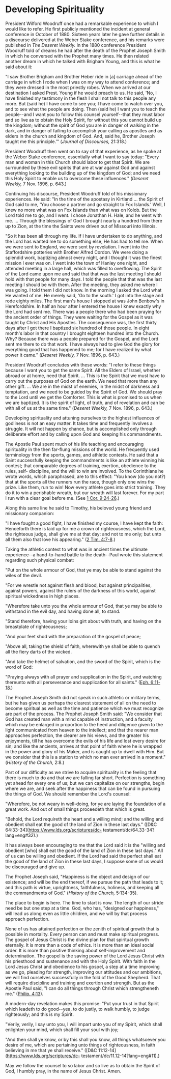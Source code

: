 # Developing Spirituality

President Wilford Woodruff once had a remarkable experience to which I would
like to refer. He first publicly mentioned the incident at general conference
in October of 1880. Sixteen years later he gave further details in a discourse
delivered at the Weber Stake conference, and his remarks were published in
_The Deseret Weekly._ In the 1880 conference President Woodruff told of dreams
he had after the death of the Prophet Joseph Smith in which he conversed with
the Prophet many times. He then related another dream in which he talked with
Brigham Young, and this is what he said about it:

"I saw Brother Brigham and Brother Heber ride in [a] carriage ahead of the
carriage in which I rode when I was on my way to attend conference; and they
were dressed in the most priestly robes. When we arrived at our destination I
asked Prest. Young if he would preach to us. He said, 'No, I have finished my
testimony in the flesh I shall not talk to this people any more. But (said he)
I have come to see you; I have come to watch over you, and to see what the
people are doing. Then (said he) I want you to teach the people--and I want
you to follow this counsel yourself--that they must labor and so live as to
obtain the Holy Spirit, for without this you cannot build up the kingdom;
without the spirit of God you are in danger of walking in the dark, and in
danger of failing to accomplish your calling as apostles and as elders in the
church and kingdom of God. And, said he, Brother Joseph taught me this
principle.'" (_Journal of Discourses,_ 21:318.)

President Woodruff then went on to say of that experience, as he spoke at the
Weber Stake conference, essentially what I want to say today: "Every man and
woman in this Church should labor to get that Spirit. We are surrounded by
these evil spirits that are at war against God and against everything looking
to the building up of the kingdom of God; and we need this Holy Spirit to
enable us to overcome these influences." (_Deseret Weekly,_ 7 Nov. 1896, p.
643.)

Continuing his discourse, President Woodruff told of his missionary
experiences. He said: "In the time of the apostasy in Kirtland ... the Spirit of
God said to me, 'You choose a partner and go straight to Fox Islands.' Well, I
knew no more what was on Fox Islands than what was on Kolob. But the Lord told
me to go, and I went. I chose Jonathan H. Hale, and he went with me. ... Through
the blessings of God I brought nearly a hundred from there up to Zion, at the
time the Saints were driven out of Missouri into Illinois.

"So it has been all through my life. If I have undertaken to do anything, and
the Lord has wanted me to do something else, He has had to tell me. When we
were sent to England, we were sent by revelation. I went into the
Staffordshire potteries with Brother Alfred Cordon. We were doing a splendid
work, baptizing almost every night, and I thought it was the finest mission I
ever was on. I went into the town of Hanley one night, and attended meeting in
a large hall, which was filled to overflowing. The Spirit of the Lord came
upon me and said that that was the last meeting I should hold with that people
for many days. I told the people that that was the last meeting I should be
with them. After the meeting, they asked me where I was going. I told them I
did not know. In the morning I asked the Lord what He wanted of me. He merely
said, 'Go to the south.' I got into the stage and rode eighty miles. The first
man's house I stopped at was John Benbow's in Herefordshire. In half an hour
after I entered the house I knew exactly why the Lord had sent me. There was a
people there who had been praying for the ancient order of things. They were
waiting for the Gospel as it was taught by Christ and His Apostles. The
consequence was, the first thirty days after I got there I baptized six
hundred of those people. In eight month's labor in that country I brought
eighteen hundred into the Church. Why? Because there was a people prepared for
the Gospel, and the Lord sent me there to do that work. I have always had to
give God the glory for everything good that has happened to me; for I have
realized by what power it came." (_Deseret Weekly,_ 7 Nov. 1896, p. 643.)

President Woodruff concludes with these words: "I refer to these things
because I want you to get the same Spirit. All the Elders of Israel, whether
abroad or at home, need that Spirit. ... This is the Spirit that we must have to
carry out the purposes of God on the earth. We need that more than any other
gift. ... We are in the midst of enemies, in the midst of darkness and
temptation, and we need to be guided by the Spirit of God. We should pray to
the Lord until we get the Comforter. This is what is promised to us when we
are baptized. It is the spirit of light, of truth, and of revelation and can
be with all of us at the same time." (_Deseret Weekly,_ 7 Nov. 1896, p. 643.)

Developing spirituality and attuning ourselves to the highest influences of
godliness is not an easy matter. It takes time and frequently involves a
struggle. It will not happen by chance, but is accomplished only through
deliberate effort and by calling upon God and keeping his commandments.

The Apostle Paul spent much of his life teaching and encouraging spirituality
in the then far-flung missions of the world. He frequently used terminology
from the sports, games, and athletic contests. He said that a Saint
successfully keeping the commandments is like an athlete winning his contest;
that comparable degrees of training, exertion, obedience to the rules, self-
discipline, and the will to win are involved. To the Corinthians he wrote
words, which paraphrased, are to this effect: "You know (do you not?) that at
the sports all the runners run the race, though only one wins the prize. Like
them, run to win! Now every athlete goes into strict training. They do it to
win a perishable wreath, but our wreath will last forever. For my part I run
with a clear goal before me. (See [1 Cor.
9:24-26](https://www.lds.org/scriptures/nt/1-cor/9.24-26?lang=eng#23).)

Along this same line he said to Timothy, his beloved young friend and
missionary companion:

"I have fought a good fight, I have finished my course, I have kept the faith:
Henceforth there is laid up for me a crown of righteousness, which the Lord,
the righteous judge, shall give me at that day: and not to me only; but unto
all them also that love his appearing." ([2 Tim.
4:7-8](https://www.lds.org/scriptures/nt/2-tim/4.7-8?lang=eng#6).)

Taking the athletic contest to what was in ancient times the ultimate
experience--a hand-to-hand battle to the death--Paul wrote this statement
regarding such physical combat:

"Put on the whole armour of God, that ye may be able to stand against the
wiles of the devil.

"For we wrestle not against flesh and blood, but against principalities,
against powers, against the rulers of the darkness of this world, against
spiritual wickedness in high places.

"Wherefore take unto you the whole armour of God, that ye may be able to
withstand in the evil day, and having done all, to stand.

"Stand therefore, having your loins girt about with truth, and having on the
breastplate of righteousness;

"And your feet shod with the preparation of the gospel of peace;

"Above all, taking the shield of faith, wherewith ye shall be able to quench
all the fiery darts of the wicked.

"And take the helmet of salvation, and the sword of the Spirit, which is the
word of God:

"Praying always with all prayer and supplication in the Spirit, and watching
thereunto with all perseverance and supplication for all saints." ([Eph.
6:11-18](https://www.lds.org/scriptures/nt/eph/6.11-18?lang=eng#10).)

The Prophet Joseph Smith did not speak in such athletic or military terms, but
he has given us perhaps the clearest statement of all on the need to become
spiritual as well as the time and patience which we must recognize are part of
the process. The Prophet Joseph Smith said: "We consider that God has created
man with a mind capable of instruction, and a faculty which may be enlarged in
proportion to the heed and diligence given to the light communicated from
heaven to the intellect; and that the nearer man approaches perfection, the
clearer are his views, and the greater his enjoyments, till he has overcome
the evils of his life and lost every desire for sin; and like the ancients,
arrives at that point of faith where he is wrapped in the power and glory of
his Maker, and is caught up to dwell with Him. But we consider that this is a
station to which no man ever arrived in a moment." (_History of the Church,_
2:8.)

Part of our difficulty as we strive to acquire spirituality is the feeling
that there is much to do and that we are falling far short. Perfection is
something yet ahead for every one of us; but we can capitalize on our
strengths, begin where we are, and seek after the happiness that can be found
in pursuing the things of God. We should remember the Lord's counsel:

"Wherefore, be not weary in well-doing, for ye are laying the foundation of a
great work. And out of small things proceedeth that which is great.

"Behold, the Lord requireth the heart and a willing mind; and the willing and
obedient shall eat the good of the land of Zion in these last days." ([D&amp;C
64:33-34](https://www.lds.org/scriptures/dc-
testament/dc/64.33-34?lang=eng#32).)

It has always been encouraging to me that the Lord said it is the "willing and
obedient [who] shall eat the good of the land of Zion in these last days." All
of us can be willing and obedient. If the Lord had said the perfect shall eat
the good of the land of Zion in these last days, I suppose some of us would be
discouraged and give up.

The Prophet Joseph said, "Happiness is the object and design of our existence;
and will be the end thereof, if we pursue the path that leads to it; and this
path is virtue, uprightness, faithfulness, holiness, and keeping all the
commandments of God." (_History of the Church,_ 5:134-35).

The place to begin is here. The time to start is now. The length of our stride
need be but one step at a time. God, who has, "designed our happiness," will
lead us along even as little children, and we will by that process approach
perfection.

None of us has attained perfection or the zenith of spiritual growth that is
possible in mortality. Every person can and must make spiritual progress. The
gospel of Jesus Christ is the divine plan for that spiritual growth eternally.
It is more than a code of ethics. It is more than an ideal social order. It is
more than positive thinking about self-improvement and determination. The
gospel is the saving power of the Lord Jesus Christ with his priesthood and
sustenance and with the Holy Spirit. With faith in the Lord Jesus Christ and
obedience to his gospel, a step at a time improving as we go, pleading for
strength, improving our attitudes and our ambitions, we will find ourselves
successfully in the fold of the Good Shepherd. That will require discipline
and training and exertion and strength. But as the Apostle Paul said, "I can
do all things through Christ which strengtheneth me." ([Philip.
4:13](https://www.lds.org/scriptures/nt/philip/4.13?lang=eng#12)).

A modern-day revelation makes this promise: "Put your trust in that Spirit
which leadeth to do good--yea, to do justly, to walk humbly, to judge
righteously; and this is my Spirit.

"Verily, verily, I say unto you, I will impart unto you of my Spirit, which
shall enlighten your mind, which shall fill your soul with joy;

"And then shall ye know, or by this shall you know, all things whatsoever you
desire of me, which are pertaining unto things of righteousness, in faith
believing in me that ye shall receive." ([D&amp;C
11:12-14](https://www.lds.org/scriptures/dc-
testament/dc/11.12-14?lang=eng#11).)

May we follow the counsel to so labor and so live as to obtain the Spirit of
God, I humbly pray, in the name of Jesus Christ. Amen.

